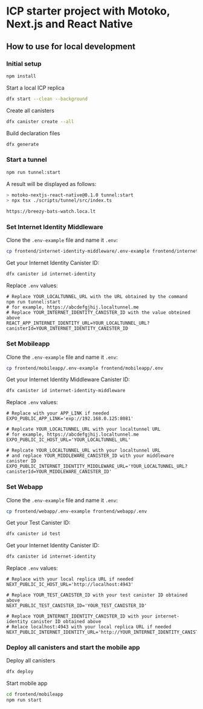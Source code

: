 # ICP starter project with Motoko, Next.js and React Native

## How to use for local development

### Initial setup

```bash
npm install
```

Start a local ICP replica

```bash
dfx start --clean --background
```

Create all canisters

```bash
dfx canister create --all
```

Build declaration files

```bash
dfx generate
```

### Start a tunnel

```bash
npm run tunnel:start
```

A result will be displayed as follows:

```bash
> motoko-nextjs-react-native@0.1.0 tunnel:start
> npx tsx ./scripts/tunnel/src/index.ts

https://breezy-bats-watch.loca.lt
```

### Set Internet Identity Middleware

Clone the `.env-example` file and name it `.env`:

```bash
cp frontend/internet-identity-middleware/.env-example frontend/internet-identity-middleware/.env
```

Get your Internet Identity Canister ID:

```bash
dfx canister id internet-identity
```

Replace `.env` values:

```
# Replace YOUR_LOCALTUNNEL_URL with the URL obtained by the command npm run tunnel:start
# for example, https://abcdefgjhij.localtunnel.me
# Replace YOUR_INTERNET_IDENTITY_CANISTER_ID with the value obteined above
REACT_APP_INTERNET_IDENTITY_URL=YOUR_LOCALTUNNEL_URL?canisterId=YOUR_INTERNET_IDENTITY_CANISTER_ID
```

### Set Mobileapp

Clone the `.env-example` file and name it `.env`:

```bash
cp frontend/mobileapp/.env-example frontend/mobileapp/.env
```

Get your Internet Identity Middleware Canister ID:

```bash
dfx canister id internet-identity-middleware
```

Replace `.env` values:

```
# Replace with your APP_LINK if needed
EXPO_PUBLIC_APP_LINK='exp://192.168.0.125:8081'

# Replcate YOUR_LOCALTUNNEL_URL with your localtunnel URL
# for example, https://abcdefgjhij.localtunnel.me
EXPO_PUBLIC_IC_HOST_URL='YOUR_LOCALTUNNEL_URL'

# Replcate YOUR_LOCALTUNNEL_URL with your localtunnel URL
# and replace YOUR_MIDDLEWARE_CANISTER_ID with your middleware canister ID
EXPO_PUBLIC_INTERNET_IDENTITY_MIDDLEWARE_URL='YOUR_LOCALTUNNEL_URL?canisterId=YOUR_MIDDLEWARE_CANISTER_ID'
```

### Set Webapp

Clone the `.env-example` file and name it `.env`:

```bash
cp frontend/webapp/.env-example frontend/webapp/.env
```

Get your Test Canister ID:

```bash
dfx canister id test
```

Get your Internet Identity Canister ID:

```bash
dfx canister id internet-identity
```

Replace `.env` values:

```
# Replace with your local replica URL if needed
NEXT_PUBLIC_IC_HOST_URL='http://localhost:4943'

# Replace YOUR_TEST_CANISTER_ID with your test canister ID obtained above
NEXT_PUBLIC_TEST_CANISTER_ID='YOUR_TEST_CANISTER_ID'

# Replace YOUR_INTERNET_IDENTITY_CANISTER_ID with your internet-identity canister ID obtained above
# Relace localhost:4943 with your local replica URL if needed
NEXT_PUBLIC_INTERNET_IDENTITY_URL='http://YOUR_INTERNET_IDENTITY_CANISTER_ID.localhost:4943'
```

### Deploy all canisters and start the mobile app

Deploy all canisters

```bash
dfx deploy
```

Start mobile app

```bash
cd frontend/mobileapp
npm run start
```
